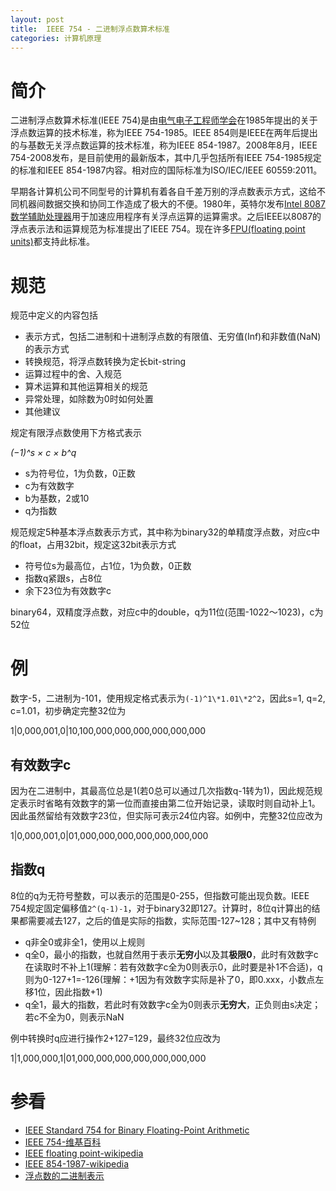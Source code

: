 ```yaml
---
layout: post
title:  IEEE 754 - 二进制浮点数算术标准
categories: 计算机原理
---
```


# 简介
二进制浮点数算术标准(IEEE 754)是由[电气电子工程师学会][ieee]在1985年提出的关于浮点数运算的技术标准，称为IEEE 754-1985。IEEE 854则是IEEE在两年后提出的与基数无关浮点数运算的技术标准，称为IEEE 854-1987。2008年8月，IEEE 754-2008发布，是目前使用的最新版本，其中几乎包括所有IEEE 754-1985规定的标准和IEEE 854-1987内容。相对应的国际标准为ISO/IEC/IEEE 60559:2011。

早期各计算机公司不同型号的计算机有着各自千差万别的浮点数表示方式，这给不同机器间数据交换和协同工作造成了极大的不便。1980年，英特尔发布[Intel 8087 数学辅助处理器][8087]用于加速应用程序有关浮点运算的运算需求。之后IEEE以8087的浮点表示法和运算规范为标准提出了IEEE 754。现在许多[FPU(floating point units)][fpu]都支持此标准。

# 规范
规范中定义的内容包括

+ 表示方式，包括二进制和十进制浮点数的有限值、无穷值(Inf)和非数值(NaN)的表示方式
+ 转换规范，将浮点数转换为定长bit-string
+ 运算过程中的舍、入规范
+ 算术运算和其他运算相关的规范
+ 异常处理，如除数为0时如何处置
+ 其他建议

规定有限浮点数使用下方格式表示

*(−1)^s × c × b^q*

+ s为符号位，1为负数，0正数
+ c为有效数字
+ b为基数，2或10
+ q为指数

规范规定5种基本浮点数表示方式，其中称为binary32的单精度浮点数，对应c中的float，占用32bit，规定这32bit表示方式

+ 符号位s为最高位，占1位，1为负数，0正数
+ 指数q紧跟s，占8位
+ 余下23位为有效数字c

binary64，双精度浮点数，对应c中的double，q为11位(范围-1022～1023)，c为52位

# 例
数字-5，二进制为-101，使用规定格式表示为`(-1)^1\*1.01\*2^2`，因此s=1, q=2, c=1.01，初步确定完整32位为

1\|0,000,001,0\|10,100,000,000,000,000,000,000

## 有效数字c
因为在二进制中，其最高位总是1(若0总可以通过几次指数q-1转为1)，因此规范规定表示时省略有效数字的第一位而直接由第二位开始记录，读取时则自动补上1。因此虽然留给有效数字23位，但实际可表示24位内容。如例中，完整32位应改为

1\|0,000,001,0\|01,000,000,000,000,000,000,000

## 指数q
8位的q为无符号整数，可以表示的范围是0-255，但指数可能出现负数。IEEE 754规定固定偏移值`2^(q-1)-1`，对于binary32即127。计算时，8位q计算出的结果都需要减去127，之后的值是实际的指数，实际范围-127~128；其中又有特例

+ q非全0或非全1，使用以上规则
+ q全0，最小的指数，也就自然用于表示**无穷小**以及其**极限0**，此时有效数字c在读取时不补上1(理解：若有效数字c全为0则表示0，此时要是补1不合适)，q则为0-127+1=-126(理解：+1因为有效数字实际是补了0，即0.xxx，小数点左移1位，因此指数+1)
+ q全1，最大的指数，若此时有效数字c全为0则表示**无穷大**，正负则由s决定；若c不全为0，则表示NaN

例中转换时q应进行操作2+127=129，最终32位应改为

1\|1,000,000,1\|01,000,000,000,000,000,000,000

# 参看
+ [IEEE Standard 754 for Binary Floating-Point Arithmetic](http://www.cs.berkeley.edu/~wkahan/ieee754status/IEEE754.PDF "IEEE Standard 754 for Binary Floating-Point Arithmetic")
+ [IEEE 754-维基百科](http://zh.wikipedia.org/wiki/IEEE_754 "IEEE 754")
+ [IEEE floating point-wikipedia](http://en.wikipedia.org/wiki/IEEE_floating_point "IEEE floating point")
+ [IEEE 854-1987-wikipedia](http://en.wikipedia.org/wiki/IEEE_854-1987 "IEEE 854-1987")
+ [浮点数的二进制表示](http://www.ruanyifeng.com/blog/2010/06/ieee_floating-point_representation.html "浮点数的二进制表示")

[ieee]: http://zh.wikipedia.org/wiki/%E7%94%B5%E6%B0%94%E7%94%B5%E5%AD%90%E5%B7%A5%E7%A8%8B%E5%B8%88%E5%AD%A6%E4%BC%9A "电气电子工程师学会"
[fpu]: http://zh.wikipedia.org/wiki/%E6%B5%AE%E7%82%B9%E8%BF%90%E7%AE%97%E5%99%A8 "浮点运算器"
[8087]: http://zh.wikipedia.org/wiki/Intel_8087 "Intel 8087"
